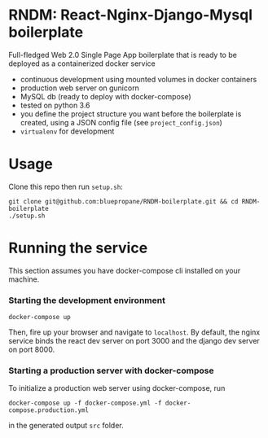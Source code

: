 # RNDM: React-Nginx-Django-Mysql boilerplate
Full-fledged Web 2.0 Single Page App boilerplate that is ready to be deployed as a containerized docker service

- continuous development using mounted volumes in docker containers
- production web server on gunicorn 
- MySQL db (ready to deploy with docker-compose)
- tested on python 3.6
- you define the project structure you want before the boilerplate is created, using a JSON config file (see `project_config.json`)
- `virtualenv` for development

# Usage
Clone this repo then run `setup.sh`:
```
git clone git@github.com:bluepropane/RNDM-boilerplate.git && cd RNDM-boilerplate 
./setup.sh
```

# Running the service
This section assumes you have docker-compose cli installed on your machine.

### Starting the development environment
```
docker-compose up
```
Then, fire up your browser and navigate to `localhost`.
By default, the nginx service binds the react dev server on port 3000 and the django dev server on port 8000. 

### Starting a production server with docker-compose
To initialize a production web server using docker-compose, run
```
docker-compose up -f docker-compose.yml -f docker-compose.production.yml
```
in the generated output `src` folder.